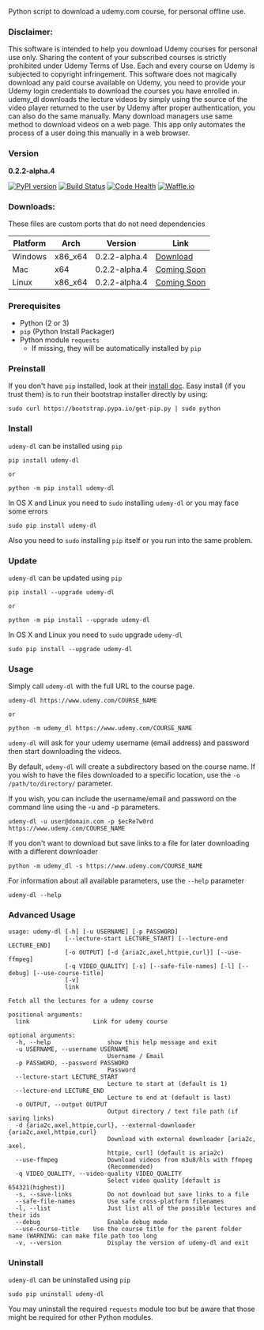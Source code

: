 Python script to download a udemy.com course, for personal offline use.

### Disclaimer: 
This software is intended to help you download Udemy courses for personal use only. Sharing the content of your subscribed courses is strictly prohibited under Udemy Terms of Use. Each and every course on Udemy is subjected to copyright infringement. 
This software does not magically download any paid course available on Udemy, you need to provide your Udemy login credentials to download the courses you have enrolled in. udemy_dl downloads the lecture videos by simply using the source of the video player returned to the user by Udemy after proper authentication, you can also do the same manually. Many download managers use same method to download videos on a web page. This app only automates the process of a user doing this manually in a web browser. 

### Version
**0.2.2-alpha.4**

[![PyPI version](https://badge.fury.io/py/udemy-dl.svg?0.2.0)](http://badge.fury.io/py/udemy-dl) 
[![Build Status](https://travis-ci.org/nishad/udemy-dl.svg?branch=master)](https://travis-ci.org/nishad/udemy-dl)
[![Code Health](https://landscape.io/github/nishad/udemy-dl/master/landscape.svg?style=flat)](https://landscape.io/github/nishad/udemy-dl/master)
[![Waffle.io](https://img.shields.io/waffle/label/nishad/udemy-dl/in%20progress.svg)](https://waffle.io/nishad/udemy-dl)

### Downloads:
These files are custom ports that do not need dependencies

| Platform | Arch | Version | Link|
| --- | --- | --- | --- |
| Windows | x86_x64 | 0.2.2-alpha.4 | [Download](https://github.com/rodmontgt/udemy_dl/releases/download/0.2.2-alpha.4/udemy_dl-win32.zip)|
| Mac | x64 | 0.2.2-alpha.4 | [Coming Soon](#)|
| Linux | x86_x64 | 0.2.2-alpha.4 | [Coming Soon](#)|



### Prerequisites

* Python (2 or 3)
* `pip` (Python Install Packager)
* Python module `requests`
  * If missing, they will be automatically installed by `pip`


### Preinstall

If you don't have `pip` installed, look at their [install doc](http://pip.readthedocs.org/en/latest/installing.html).
Easy install (if you trust them) is to run their bootstrap installer directly by using:

    sudo curl https://bootstrap.pypa.io/get-pip.py | sudo python


### Install

`udemy-dl` can be installed using `pip`

    pip install udemy-dl

``or``

    python -m pip install udemy-dl

 In OS X and Linux you need to `sudo` installing `udemy-dl` or you may face some errors

```
sudo pip install udemy-dl
```

Also you need to `sudo` installing `pip` itself or you run into the same problem. 


### Update

`udemy-dl` can be updated using `pip`

    pip install --upgrade udemy-dl
 
 
``or``

    python -m pip install --upgrade udemy-dl
    
 In OS X and Linux you need to `sudo` upgrade `udemy-dl`
 
 ```
 sudo pip install --upgrade udemy-dl
 ```

### Usage

Simply call `udemy-dl` with the full URL to the course page.

    udemy-dl https://www.udemy.com/COURSE_NAME

``or``

    python -m udemy_dl https://www.udemy.com/COURSE_NAME

`udemy-dl` will ask for your udemy username (email address) and password then start downloading the videos.

By default, `udemy-dl` will create a subdirectory based on the course name.  If you wish to have the files downloaded to a specific location, use the `-o /path/to/directory/` parameter.

If you wish, you can include the username/email and password on the command line using the -u and -p parameters.

    udemy-dl -u user@domain.com -p $ecRe7w0rd https://www.udemy.com/COURSE_NAME
 
 If you don't want to download but save links to a file for later downloading with a different downloader
 
    python -m udemy_dl -s https://www.udemy.com/COURSE_NAME

For information about all available parameters, use the `--help` parameter

    udemy-dl --help


### Advanced Usage

```
usage: udemy-dl [-h] [-u USERNAME] [-p PASSWORD]
                [--lecture-start LECTURE_START] [--lecture-end LECTURE_END]
                [-o OUTPUT] [-d {aria2c,axel,httpie,curl}] [--use-ffmpeg]
                [-q VIDEO_QUALITY] [-s] [--safe-file-names] [-l] [--debug] [--use-course-title]
                [-v]
                link

Fetch all the lectures for a udemy course

positional arguments:
  link                  Link for udemy course

optional arguments:
  -h, --help            	show this help message and exit
  -u USERNAME, --username USERNAME
							Username / Email
  -p PASSWORD, --password PASSWORD
							Password
  --lecture-start LECTURE_START
							Lecture to start at (default is 1)
  --lecture-end LECTURE_END
							Lecture to end at (default is last)
  -o OUTPUT, --output OUTPUT
							Output directory / text file path (if saving links)
  -d {aria2c,axel,httpie,curl}, --external-downloader {aria2c,axel,httpie,curl}
							Download with external downloader [aria2c, axel,
							httpie, curl] (default is aria2c)
  --use-ffmpeg          	Download videos from m3u8/hls with ffmpeg
							(Recommended)
  -q VIDEO_QUALITY, --video-quality VIDEO_QUALITY
							Select video quality [default is 654321(highest)]
  -s, --save-links      	Do not download but save links to a file
  --safe-file-names     	Use safe cross-platform filenames
  -l, --list            	Just list all of the possible lectures and their ids
  --debug               	Enable debug mode
  --use-course-title	Use the course title for the parent folder name (WARNING: can make file path too long
  -v, --version         	Display the version of udemy-dl and exit
```


### Uninstall

`udemy-dl` can be uninstalled using `pip`

    sudo pip uninstall udemy-dl

You may uninstall the required `requests` module too but be aware that those might be required for other Python modules.
